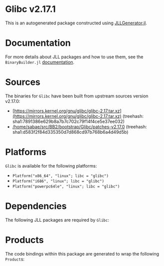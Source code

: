 # Glibc v2.17.1
This is an autogenerated package constructed using [JLLGenerator.jl](https://github.com/JuliaPackaging/BinaryBuilder2.jl/tree/main/JLLGenerator.jl).

# Documentation
For more details about JLL packages and how to use them, see the `BinaryBuilder.jl` [documentation](https://docs.binarybuilder.org/stable/jll/).

# Sources
The binaries for `Glibc` have been built from upstream sources version v2.17.0:

 - [https://mirrors.kernel.org/gnu/glibc/glibc-2.17.tar.xz](https://mirrors.kernel.org/gnu/glibc/glibc-2.17.tar.xz) (treehash: sha1:7891386e629b8a7b7c702c79f14f4ce5e37ee032)
 - [/home/sabae/src/BB2/bootstrap/Glibc/patches-v2.17.0](/home/sabae/src/BB2/bootstrap/Glibc/patches-v2.17.0) (treehash: sha1:d583f2f84d335350d7d868cd97b768b6a4d49d5b)
# Platforms

`Glibc` is available for the following platforms:

 - `Platform("x86_64", "linux"; libc = "glibc")`
 - `Platform("i686", "linux"; libc = "glibc")`
 - `Platform("powerpc64le", "linux"; libc = "glibc")`
# Dependencies
The following JLL packages are required by `Glibc`:

# Products

The code bindings within this package are generated to wrap the following `Product`s:
<TODO>

